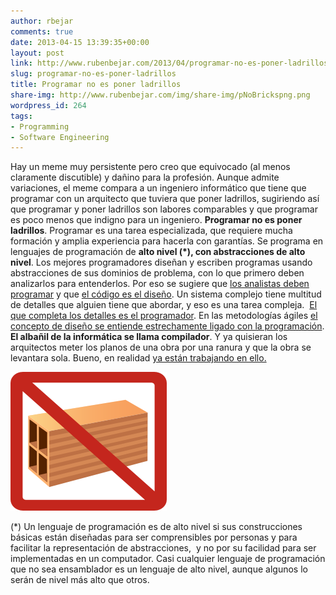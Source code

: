 ```yaml
---
author: rbejar
comments: true
date: 2013-04-15 13:39:35+00:00
layout: post
link: http://www.rubenbejar.com/2013/04/programar-no-es-poner-ladrillos/
slug: programar-no-es-poner-ladrillos
title: Programar no es poner ladrillos
share-img: http://www.rubenbejar.com/img/share-img/pNoBrickspng.png
wordpress_id: 264
tags:
- Programming
- Software Engineering
---
```


Hay un meme muy persistente pero creo que equivocado (al menos claramente discutible) y dañino para la profesión. Aunque admite variaciones, el meme compara a un ingeniero informático que tiene que programar con un arquitecto que tuviera que poner ladrillos, sugiriendo así que programar y poner ladrillos son labores comparables y que programar es poco menos que indigno para un ingeniero. **Programar no es poner ladrillos**. Programar es una tarea especializada, que requiere mucha formación y amplia experiencia para hacerla con garantías. Se programa en lenguajes de programación de **alto nivel (*), con abstracciones de alto nivel**. Los mejores programadores diseñan y escriben programas usando abstracciones de sus dominios de problema, con lo que primero deben analizarlos para entenderlos. Por eso se sugiere que [los analistas deben programar](http://www.marginhound.com/why-every-analyst-should-learn-to-code/) y que [el código es el diseño](http://www.developerdotstar.com/mag/articles/reeves_13yearslater.html). Un sistema complejo tiene multitud de detalles que alguien tiene que abordar, y eso es una tarea compleja.  [El que completa los detalles es el programador](http://www.johndcook.com/blog/2008/10/27/why-there-will-always-be-programmers/). En las metodologías ágiles [el concepto de diseño se entiende estrechamente ligado con la programación](http://martinfowler.com/articles/designDead.html). **El albañil de la informática se llama compilador**. Y ya quisieran los arquitectos meter los planos de una obra por una ranura y que la obra se levantara sola. Bueno, en realidad [ya están trabajando en ello.](https://www.youtube.com/watch?v=EfbhdZKPHro)

![No Bricks](/img/share-img/pNoBrickspng.png)

(*) Un lenguaje de programación es de alto nivel si sus construcciones básicas están diseñadas para ser comprensibles por personas y para facilitar la representación de abstracciones,  y no por su facilidad para ser implementadas en un computador. Casi cualquier lenguaje de programación que no sea ensamblador es un lenguaje de alto nivel, aunque algunos lo serán de nivel más alto que otros.

